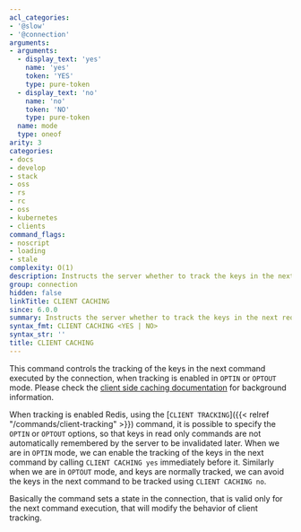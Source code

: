 ```yaml
---
acl_categories:
- '@slow'
- '@connection'
arguments:
- arguments:
  - display_text: 'yes'
    name: 'yes'
    token: 'YES'
    type: pure-token
  - display_text: 'no'
    name: 'no'
    token: 'NO'
    type: pure-token
  name: mode
  type: oneof
arity: 3
categories:
- docs
- develop
- stack
- oss
- rs
- rc
- oss
- kubernetes
- clients
command_flags:
- noscript
- loading
- stale
complexity: O(1)
description: Instructs the server whether to track the keys in the next request.
group: connection
hidden: false
linkTitle: CLIENT CACHING
since: 6.0.0
summary: Instructs the server whether to track the keys in the next request.
syntax_fmt: CLIENT CACHING <YES | NO>
syntax_str: ''
title: CLIENT CACHING
---
```

This command controls the tracking of the keys in the next command executed
by the connection, when tracking is enabled in `OPTIN` or `OPTOUT` mode.
Please check the
[client side caching documentation](/topics/client-side-caching) for
background information.

When tracking is enabled Redis, using the [`CLIENT TRACKING`]({{< relref "/commands/client-tracking" >}}) command, it is
possible to specify the `OPTIN` or `OPTOUT` options, so that keys
in read only commands are not automatically remembered by the server to
be invalidated later. When we are in `OPTIN` mode, we can enable the
tracking of the keys in the next command by calling `CLIENT CACHING yes`
immediately before it. Similarly when we are in `OPTOUT` mode, and keys
are normally tracked, we can avoid the keys in the next command to be
tracked using `CLIENT CACHING no`.

Basically the command sets a state in the connection, that is valid only
for the next command execution, that will modify the behavior of client
tracking.
